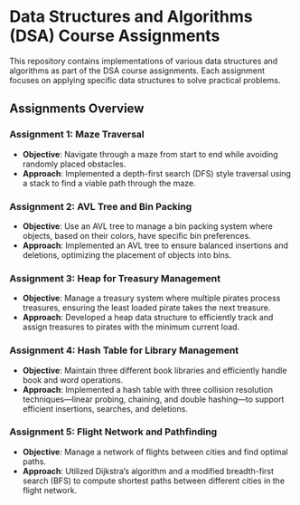 # Data Structures and Algorithms (DSA) Course Assignments

This repository contains implementations of various data structures and algorithms as part of the DSA course assignments. Each assignment focuses on applying specific data structures to solve practical problems.

## Assignments Overview

### Assignment 1: Maze Traversal
- **Objective**: Navigate through a maze from start to end while avoiding randomly placed obstacles.
- **Approach**: Implemented a depth-first search (DFS) style traversal using a stack to find a viable path through the maze.

### Assignment 2: AVL Tree and Bin Packing
- **Objective**: Use an AVL tree to manage a bin packing system where objects, based on their colors, have specific bin preferences.
- **Approach**: Implemented an AVL tree to ensure balanced insertions and deletions, optimizing the placement of objects into bins.

### Assignment 3: Heap for Treasury Management
- **Objective**: Manage a treasury system where multiple pirates process treasures, ensuring the least loaded pirate takes the next treasure.
- **Approach**: Developed a heap data structure to efficiently track and assign treasures to pirates with the minimum current load.

### Assignment 4: Hash Table for Library Management
- **Objective**: Maintain three different book libraries and efficiently handle book and word operations.
- **Approach**: Implemented a hash table with three collision resolution techniques—linear probing, chaining, and double hashing—to support efficient insertions, searches, and deletions.

### Assignment 5: Flight Network and Pathfinding
- **Objective**: Manage a network of flights between cities and find optimal paths.
- **Approach**: Utilized Dijkstra’s algorithm and a modified breadth-first search (BFS) to compute shortest paths between different cities in the flight network.
